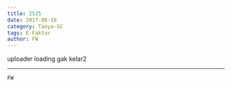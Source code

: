 ```yaml
---
title: 2525
date: 2017-06-16
category: Tanya-SC
tags: E-Faktur
author: FW
---
```


uploader loading gak kelar2

---



`FW`
